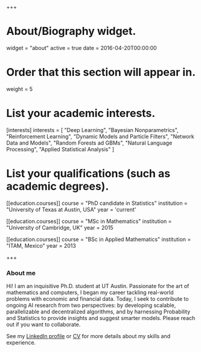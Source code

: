 +++
# About/Biography widget.
widget = "about"
active = true
date = 2016-04-20T00:00:00

# Order that this section will appear in.
weight = 5

# List your academic interests.
[interests]
  interests = [
    "Deep Learning",
    "Bayesian Nonparametrics",
    "Reinforcement Learning",
    "Dynamic Models and Particle Filters",
    "Network Data and Models",
    "Random Forests ad GBMs",
    "Natural Language Processing",
    "Applied Statistical Analysis"
  ]

# List your qualifications (such as academic degrees).
[[education.courses]]
  course = "PhD candidate in Statistics"
  institution = "University of Texas at Austin, USA"
  year = 'current'

[[education.courses]]
  course = "MSc in Mathematics"
  institution = "University of Cambridge, UK"
  year = 2015

[[education.courses]]
  course = "BSc in Applied Mathematics"
  institution = "ITAM, Mexico"
  year = 2013

+++

### About me

Hi! I am an inquisitive Ph.D. student at UT Austin. Passionate for the art of mathematics and computers, I began my career tackling real-world problems with economic and financial data. Today, I seek to contribute to ongoing AI research from two perspectives: by developing scalable, parallelizable and decentralized algorithms, and by harnessing Probability and Statistics to provide insights and suggest smarter models. Please reach out if you want to collaborate. 

See my [LinkedIn profile](https://www.linkedin.com/in/mauriciogtec/) or [CV](https://github.com/mauriciogtec/mauriciogtec.github.io/resources/Resume2018-2.pdf) for more details about my skills and experience. 